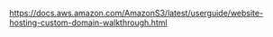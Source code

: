 https://docs.aws.amazon.com/AmazonS3/latest/userguide/website-hosting-custom-domain-walkthrough.html
